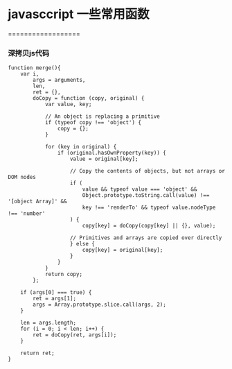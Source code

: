 # javasccript 一些常用函数
==================

### 深拷贝js代码

	function merge(){
		var i,
			args = arguments,
			len,
			ret = {},
			doCopy = function (copy, original) {
				var value, key;

				// An object is replacing a primitive
				if (typeof copy !== 'object') {
					copy = {};
				}

				for (key in original) {
					if (original.hasOwnProperty(key)) {
						value = original[key];

						// Copy the contents of objects, but not arrays or DOM nodes
						if (
							value && typeof value === 'object' && 
							Object.prototype.toString.call(value) !== '[object Array]' && 
							key !== 'renderTo' && typeof value.nodeType !== 'number'
						) {
							copy[key] = doCopy(copy[key] || {}, value);
					
						// Primitives and arrays are copied over directly
						} else {
							copy[key] = original[key];
						}
					}
				}
				return copy;
			};

		if (args[0] === true) {
			ret = args[1];
			args = Array.prototype.slice.call(args, 2);
		}

		len = args.length;
		for (i = 0; i < len; i++) {
			ret = doCopy(ret, args[i]);
		}

		return ret;
	}
